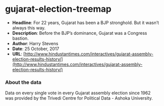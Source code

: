 # gujarat-election-treemap
- **Headline**: For 22 years, Gujarat has been a BJP stronghold. But it wasn’t always this way.
- **Description**: Before the BJP’s dominance, Gujarat was a Congress bastion.
- **Author**: Harry Stevens
- **Date**: 25 October, 2017
- **URL**: [http://www.hindustantimes.com/interactives/gujarat-assembly-election-results-history/](http://www.hindustantimes.com/interactives/gujarat-assembly-election-results-history/)

### About the data
Data on every single vote in every Gujarat assembly election since 1962 was provided by the Trivedi Centre for Political Data - Ashoka University.
